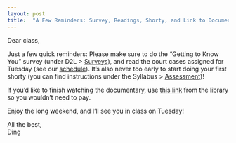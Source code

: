 ```yaml
---
layout: post
title:  "A Few Reminders: Survey, Readings, Shorty, and Link to Documentary"
---
```


Dear class,

Just a few quick reminders: Please make sure to do the “Getting to Know You” survey (under D2L > [Surveys](https://d2l.arizona.edu/d2l/lms/survey/admin/surveys_manage.d2l?ou=1453095)), and read the court cases assigned for Tuesday (see our [schedule](https://130.dingthemself.com/schedule.html)). It’s also never too early to start doing your first shorty (you can find instructions under the Syllabus > [Assessment](https://130.dingthemself.com/syllabus.html#assessment))!

If you’d like to finish watching the documentary, use [this link](https://ezproxy.library.arizona.edu/login?url=https://digitalcampus.swankmp.net/ua338658/watch/09A9E7F2217CD443) from the library so you wouldn’t need to pay.

Enjoy the long weekend, and I’ll see you in class on Tuesday!

All the best,\
Ding